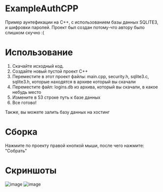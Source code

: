 # ExampleAuthCPP

Пример аунтефикации на C++, с использованием базы данных SQLITE3, и шифровки паролей.
Проект был создан потому-что автору было слишком скучно :(

# Использование

1. Скачайте исходный код.
2. Создайте новый пустой проект C++
3. Переместите в этот проект файлы: main.cpp, security.h, sqlite3.c, sqlite3.h, которые находятся в архиве который вы скачали
4. Переместите файл: logins.db из архива, который вы скачали, в какое небудь место
5. Измените в 53 строке путь к базе данных
6. Все готово!

Также, вы можете залить базу данных на хостинг

# Сборка

Нажмите по проекту правой кнопкой мыши, после чего нажмите: "Собрать"

# Скриншоты

![image](https://github.com/zmeyskiy/ExampleAuthCPP/assets/138138510/cc4be93f-51da-4438-af22-b67087f2e245)
![image](https://github.com/zmeyskiy/ExampleAuthCPP/assets/138138510/ff882b4c-359b-4520-88dc-e38638041d83)

